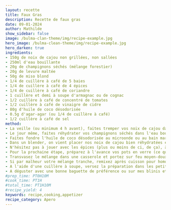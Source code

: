 ```yaml
---
layout: recette
title: Faux Gras
description: Recette de faux gras
date: 09-01-2024
author: Mathilde
show_sidebar: false
image: /bulma-clan-theme/img/recipe-example.jpg
hero_image: /bulma-clean-theme/img/recipe-example.jpg
hero_darken: true
ingredients:
- 150g de noix de cajou non grillées, non sallées
- 250ml d'eau bouillante
- 20g de champignons séchés (mélange forestier)
- 20g de levure maltée
- 50g de miso blond
- 1/4 de cuillère à café de 5 baies
- 1/4 de cuillère à café de 4 épices
- 1/4 de cuillère à café de coriandre
- 1 cuillère et demi à soupe d'armagnac ou de cognac
- 1/2 cuillère à café de concentré de tomates
- 1/2 cuillère à café de vinaigre de cidre
- 80g d'huile de coco désodorisée
- 0.5g d'agar-agar (ou 1/4 de cuillère à café)
- 1/2 cuillère à café de sel
method:
- La veille (ou minimum 4 h avant), faites tremper vos noix de cajou dans de l'eau et placez-les au réfrigérateur. 
- Le jour même, faites réhydrater vos champignons séchés dans l'eau bouillante (250 ml) pendant une dizaine de minutes. On va venir utiliser l'eau de trempage et non les champignons (eux vous pouvez les utiliser pour une autre recette). 
- Faites fondre l'huile de coco désodorisée au microonde ou au bain marie.
- Dans un blender, on vient placer nos noix de cajou bien réhydratées et débarrassées de leur eau de trempage, l'infusion de champignons, la levure maltée, le miso blond, le 5 baies, le 4 épices, la coriandre, l'armagnac, le concentré de tomates, le vinaigre de cidre, l'huile de coco désodorisée, l'agar agar et le sel. Mixez bien l'ensemble à puissance maximale.
- N'hésitez pas à jouer avec les épices (plus ou moins de ci, de ça), à mettre à la place de l'armagnac ou du cognac, du vin blanc ou du porto vegan. Si vous ne consommez pas d'alcool (bien qu'il va être évaporé), omettez-le et rajouter 1/2 càc de vinaigre de cidre. 
- Pour la prochaine étape, préparez à l'avance vos pots en verre (ce que vous avez et qui peut se fermer) pour que le remplissage se fasse rapidement. 
- Transvasez le mélange dans une casserole et portez sur feu moyen-doux en fouettant-fouettant constamment jusqu'à ce que le mélange épaississe. Ça prend un peu plus de 3 minutes. Puis laissez encore 1 minute quand le mélange fait des petits blop blop, en continuant à fouetter, afin d'activer l'agar agar. Le résultat obtenu est lisse mais plus épais et un peu plus foncé. 
- Si par malheur votre mélange tranche, remixez après cuisson pour homogénéiser l'ensemble en utilisant un mixeur plongeant. 
- A l'aide d'une cuillère à soupe, versez la préparation dans les petits pots en verre sortis précédemment. Mélangez à l'aide d'une baguette chinoise pour chasser les bulles d'air qui se verraient par transparence, lissez le dessus avec la cuillère, refermez le pot et laissez refroidir à température ambiante avant de placer au réfrigérateur 12 à 24 h. Le temps de repos est très important pour avoir une texture ferme, froide et bien prise. De même, ne sortez le pot au frais qu'au dernier moment.
- A déguster avec une bonne baguette de préférence ou sur mes blinis et pourquoi pas avec un confit d'oignon ou de figue. Il se conserve jusqu'à 15 jours (certaines personnes l'ont poussée pendant 1 mois). Il se congèle très bien !
#prep_time: PT0H10M
#cook_time: PT1H
#total_time: PT1H10M
#recipe_yield: 4
keywords: recipe,cooking,appetizer
recipe_category: Apero
---
```


